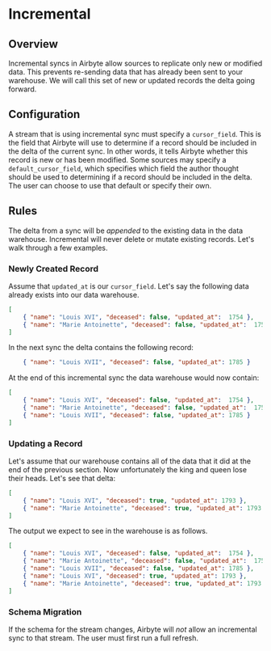 # Incremental

## Overview

Incremental syncs in Airbyte allow sources to replicate only new or modified data. This prevents re-sending data that has already been sent to your warehouse. We will call this set of new or updated records the delta going forward.

## Configuration
A stream that is using incremental sync must specify a `cursor_field`. This is the field that Airbyte will use to determine if a record should be included in the delta of the current sync. In other words, it tells Airbyte whether this record is new or has been modified. Some sources may specify a `default_cursor_field`, which specifies which field the author thought should be used to determining if a record should be included in the delta. The user can choose to use that default or specify their own.

## Rules
The delta from a sync will be _appended_ to the existing data in the data warehouse. Incremental will never delete or mutate existing records. Let's walk through a few examples.

### Newly Created Record

Assume that `updated_at` is our `cursor_field`. Let's say the following data already exists into our data warehouse.
```json
[
    { "name": "Louis XVI", "deceased": false, "updated_at":  1754 },
    { "name": "Marie Antoinette", "deceased": false, "updated_at":  1755 }
]
```

In the next sync the delta contains the following record:
```json
    { "name": "Louis XVII", "deceased": false, "updated_at": 1785 }
```

At the end of this incremental sync the data warehouse would now contain:
```json
[
    { "name": "Louis XVI", "deceased": false, "updated_at":  1754 },
    { "name": "Marie Antoinette", "deceased": false, "updated_at":  1755 },
    { "name": "Louis XVII", "deceased": false, "updated_at": 1785 }
]
```

### Updating a Record
Let's assume that our warehouse contains all of the data that it did at the end of the previous section. Now unfortunately the king and queen lose their heads. Let's see that delta:
```json
[
    { "name": "Louis XVI", "deceased": true, "updated_at": 1793 },
    { "name": "Marie Antoinette", "deceased": true, "updated_at": 1793 }
]
```

The output we expect to see in the warehouse is as follows.
```json
[
    { "name": "Louis XVI", "deceased": false, "updated_at":  1754 },
    { "name": "Marie Antoinette", "deceased": false, "updated_at":  1755 },
    { "name": "Louis XVII", "deceased": false, "updated_at": 1785 },
    { "name": "Louis XVI", "deceased": true, "updated_at": 1793 },
    { "name": "Marie Antoinette", "deceased": true, "updated_at": 1793 }
]
```

### Schema Migration
If the schema for the stream changes, Airbyte will _not_ allow an incremental sync to that stream. The user must first run a full refresh.
